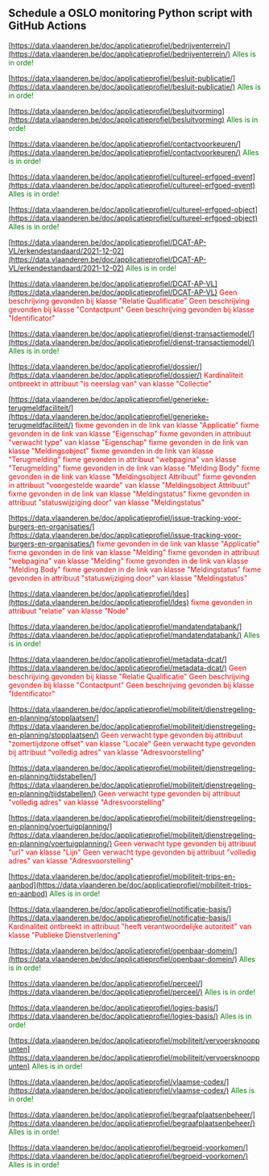 ## Schedule a OSLO monitoring Python script with GitHub Actions

[https://data.vlaanderen.be/doc/applicatieprofiel/bedrijventerrein/](https://data.vlaanderen.be/doc/applicatieprofiel/bedrijventerrein/)
<span style="color:green">Alles is in orde!</span>

[https://data.vlaanderen.be/doc/applicatieprofiel/besluit-publicatie/](https://data.vlaanderen.be/doc/applicatieprofiel/besluit-publicatie/)
<span style="color:green">Alles is in orde!</span>

[https://data.vlaanderen.be/doc/applicatieprofiel/besluitvorming](https://data.vlaanderen.be/doc/applicatieprofiel/besluitvorming)
<span style="color:green">Alles is in orde!</span>

[https://data.vlaanderen.be/doc/applicatieprofiel/contactvoorkeuren/](https://data.vlaanderen.be/doc/applicatieprofiel/contactvoorkeuren/)
<span style="color:green">Alles is in orde!</span>

[https://data.vlaanderen.be/doc/applicatieprofiel/cultureel-erfgoed-event](https://data.vlaanderen.be/doc/applicatieprofiel/cultureel-erfgoed-event)
<span style="color:green">Alles is in orde!</span>

[https://data.vlaanderen.be/doc/applicatieprofiel/cultureel-erfgoed-object](https://data.vlaanderen.be/doc/applicatieprofiel/cultureel-erfgoed-object)
<span style="color:green">Alles is in orde!</span>

[https://data.vlaanderen.be/doc/applicatieprofiel/DCAT-AP-VL/erkendestandaard/2021-12-02](https://data.vlaanderen.be/doc/applicatieprofiel/DCAT-AP-VL/erkendestandaard/2021-12-02)
<span style="color:green">Alles is in orde!</span>

[https://data.vlaanderen.be/doc/applicatieprofiel/DCAT-AP-VL](https://data.vlaanderen.be/doc/applicatieprofiel/DCAT-AP-VL)
<span style="color:red">Geen beschrijving gevonden bij klasse "Relatie Qualificatie"
Geen beschrijving gevonden bij klasse "Contactpunt"
Geen beschrijving gevonden bij klasse "Identificator"
</span>

[https://data.vlaanderen.be/doc/applicatieprofiel/dienst-transactiemodel/](https://data.vlaanderen.be/doc/applicatieprofiel/dienst-transactiemodel/)
<span style="color:green">Alles is in orde!</span>

[https://data.vlaanderen.be/doc/applicatieprofiel/dossier/](https://data.vlaanderen.be/doc/applicatieprofiel/dossier/)
<span style="color:red">Kardinaliteit ontbreekt in attribuut "is neerslag van" van klasse "Collectie"
</span>

[https://data.vlaanderen.be/doc/applicatieprofiel/generieke-terugmeldfaciliteit/](https://data.vlaanderen.be/doc/applicatieprofiel/generieke-terugmeldfaciliteit/)
<span style="color:red">fixme gevonden in de link van klasse "Applicatie"
fixme gevonden in de link van klasse "Eigenschap"
fixme gevonden in attribuut "verwacht type" van klasse "Eigenschap"
fixme gevonden in de link van klasse "Meldingsobject"
fixme gevonden in de link van klasse "Terugmelding"
fixme gevonden in attribuut "webpagina" van klasse "Terugmelding"
fixme gevonden in de link van klasse "Melding Body"
fixme gevonden in de link van klasse "Meldingsobject Attribuut"
fixme gevonden in attribuut "voorgestelde waarde" van klasse "Meldingsobject Attribuut"
fixme gevonden in de link van klasse "Meldingstatus"
fixme gevonden in attribuut "statuswijziging door" van klasse "Meldingstatus"
</span>

[https://data.vlaanderen.be/doc/applicatieprofiel/issue-tracking-voor-burgers-en-organisaties/](https://data.vlaanderen.be/doc/applicatieprofiel/issue-tracking-voor-burgers-en-organisaties/)
<span style="color:red">fixme gevonden in de link van klasse "Applicatie"
fixme gevonden in de link van klasse "Melding"
fixme gevonden in attribuut "webpagina" van klasse "Melding"
fixme gevonden in de link van klasse "Melding Body"
fixme gevonden in de link van klasse "Meldingstatus"
fixme gevonden in attribuut "statuswijziging door" van klasse "Meldingstatus"
</span>

[https://data.vlaanderen.be/doc/applicatieprofiel/ldes](https://data.vlaanderen.be/doc/applicatieprofiel/ldes)
<span style="color:red">fixme gevonden in attribuut "relatie" van klasse "Node"
</span>

[https://data.vlaanderen.be/doc/applicatieprofiel/mandatendatabank/](https://data.vlaanderen.be/doc/applicatieprofiel/mandatendatabank/)
<span style="color:green">Alles is in orde!</span>

[https://data.vlaanderen.be/doc/applicatieprofiel/metadata-dcat/](https://data.vlaanderen.be/doc/applicatieprofiel/metadata-dcat/)
<span style="color:red">Geen beschrijving gevonden bij klasse "Relatie Qualificatie"
Geen beschrijving gevonden bij klasse "Contactpunt"
Geen beschrijving gevonden bij klasse "Identificator"
</span>

[https://data.vlaanderen.be/doc/applicatieprofiel/mobiliteit/dienstregeling-en-planning/stopplaatsen/](https://data.vlaanderen.be/doc/applicatieprofiel/mobiliteit/dienstregeling-en-planning/stopplaatsen/)
<span style="color:red">Geen verwacht type gevonden bij attribuut "zomertijdzone offset" van klasse "Locale"
Geen verwacht type gevonden bij attribuut "volledig adres" van klasse "Adresvoorstelling"
</span>

[https://data.vlaanderen.be/doc/applicatieprofiel/mobiliteit/dienstregeling-en-planning/tijdstabellen/](https://data.vlaanderen.be/doc/applicatieprofiel/mobiliteit/dienstregeling-en-planning/tijdstabellen/)
<span style="color:red">Geen verwacht type gevonden bij attribuut "volledig adres" van klasse "Adresvoorstelling"
</span>

[https://data.vlaanderen.be/doc/applicatieprofiel/mobiliteit/dienstregeling-en-planning/voertuigplanning/](https://data.vlaanderen.be/doc/applicatieprofiel/mobiliteit/dienstregeling-en-planning/voertuigplanning/)
<span style="color:red">Geen verwacht type gevonden bij attribuut "url" van klasse "Lijn"
Geen verwacht type gevonden bij attribuut "volledig adres" van klasse "Adresvoorstelling"
</span>

[https://data.vlaanderen.be/doc/applicatieprofiel/mobiliteit-trips-en-aanbod](https://data.vlaanderen.be/doc/applicatieprofiel/mobiliteit-trips-en-aanbod)
<span style="color:green">Alles is in orde!</span>

[https://data.vlaanderen.be/doc/applicatieprofiel/notificatie-basis/](https://data.vlaanderen.be/doc/applicatieprofiel/notificatie-basis/)
<span style="color:red">Kardinaliteit ontbreekt in attribuut "heeft verantwoordelijke autoriteit" van klasse "Publieke Dienstverlening"
</span>

[https://data.vlaanderen.be/doc/applicatieprofiel/openbaar-domein/](https://data.vlaanderen.be/doc/applicatieprofiel/openbaar-domein/)
<span style="color:green">Alles is in orde!</span>

[https://data.vlaanderen.be/doc/applicatieprofiel/perceel/](https://data.vlaanderen.be/doc/applicatieprofiel/perceel/)
<span style="color:green">Alles is in orde!</span>

[https://data.vlaanderen.be/doc/applicatieprofiel/logies-basis/](https://data.vlaanderen.be/doc/applicatieprofiel/logies-basis/)
<span style="color:green">Alles is in orde!</span>

[https://data.vlaanderen.be/doc/applicatieprofiel/mobiliteit/vervoersknooppunten](https://data.vlaanderen.be/doc/applicatieprofiel/mobiliteit/vervoersknooppunten)
<span style="color:green">Alles is in orde!</span>

[https://data.vlaanderen.be/doc/applicatieprofiel/vlaamse-codex/](https://data.vlaanderen.be/doc/applicatieprofiel/vlaamse-codex/)
<span style="color:green">Alles is in orde!</span>

[https://data.vlaanderen.be/doc/applicatieprofiel/begraafplaatsenbeheer/](https://data.vlaanderen.be/doc/applicatieprofiel/begraafplaatsenbeheer/)
<span style="color:green">Alles is in orde!</span>

[https://data.vlaanderen.be/doc/applicatieprofiel/begroeid-voorkomen/](https://data.vlaanderen.be/doc/applicatieprofiel/begroeid-voorkomen/)
<span style="color:green">Alles is in orde!</span>
